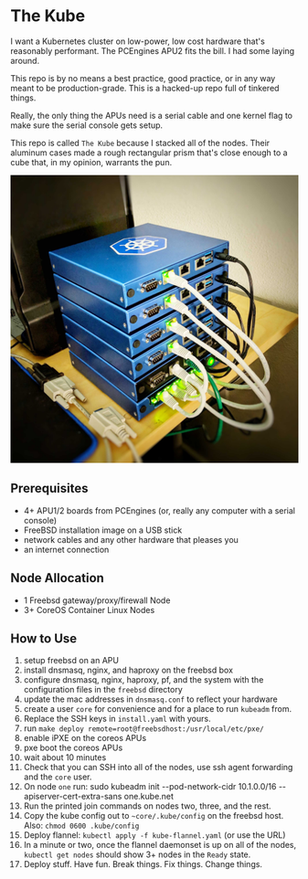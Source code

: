# The Kube

I want a Kubernetes cluster on low-power, low cost hardware that's
reasonably performant. The PCEngines APU2 fits the bill. I had some
laying around. 

This repo is by no means a best practice, good practice, or in any way
meant to be production-grade. This is a hacked-up repo full of tinkered
things.

Really, the only thing the APUs need is a serial cable and one kernel
flag to make sure the serial console gets setup.

This repo is called `The Kube` because I stacked all of the nodes. Their
aluminum cases made a rough rectangular prism that's close enough to a
cube that, in my opinion, warrants the pun.

![The Kube](images/the-kube.jpeg)

## Prerequisites
- 4+ APU1/2 boards from PCEngines (or, really any computer with a serial
	console)
- FreeBSD installation image on a USB stick
- network cables and any other hardware that pleases you
- an internet connection

## Node Allocation
- 1 Freebsd gateway/proxy/firewall Node
- 3+ CoreOS Container Linux Nodes

## How to Use
1. setup freebsd on an APU
2. install dnsmasq, nginx, and haproxy on the freebsd box
3. configure dnsmasq, nginx, haproxy, pf, and the system with the
	 configuration files in the `freebsd` directory
4. update the mac addresses in `dnsmasq.conf` to reflect your hardware
5. create a user `core` for convenience and for a place to run `kubeadm`
	 from.
6. Replace the SSH keys in `install.yaml` with yours.
7. run `make deploy remote=root@freebsdhost:/usr/local/etc/pxe/`
8. enable iPXE on the coreos APUs
9. pxe boot the coreos APUs
10. wait about 10 minutes
11. Check that you can SSH into all of the nodes, use ssh agent
		forwarding and the `core` user.
12. On node `one` run:
		sudo kubeadm init --pod-network-cidr 10.1.0.0/16 --apiserver-cert-extra-sans one.kube.net
13. Run the printed join commands on nodes two, three, and the rest.
14. Copy the kube config out to `~core/.kube/config` on the freebsd
		host. Also: `chmod 0600 .kube/config`
15. Deploy flannel:
		`kubectl apply -f kube-flannel.yaml` (or use the URL)
16. In a minute or two, once the flannel daemonset is up on all of the
		nodes, `kubectl get nodes` should show 3+ nodes in the `Ready` state.
17. Deploy stuff. Have fun. Break things. Fix things. Change things.
 
